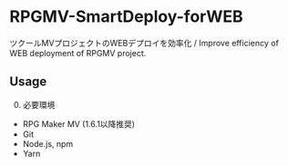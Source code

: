 # RPGMV-SmartDeploy-forWEB
ツクールMVプロジェクトのWEBデプロイを効率化 / Improve efficiency of WEB deployment of RPGMV project.
## Usage
0. 必要環境
- RPG Maker MV (1.6.1以降推奨)
- Git
- Node.js, npm
- Yarn